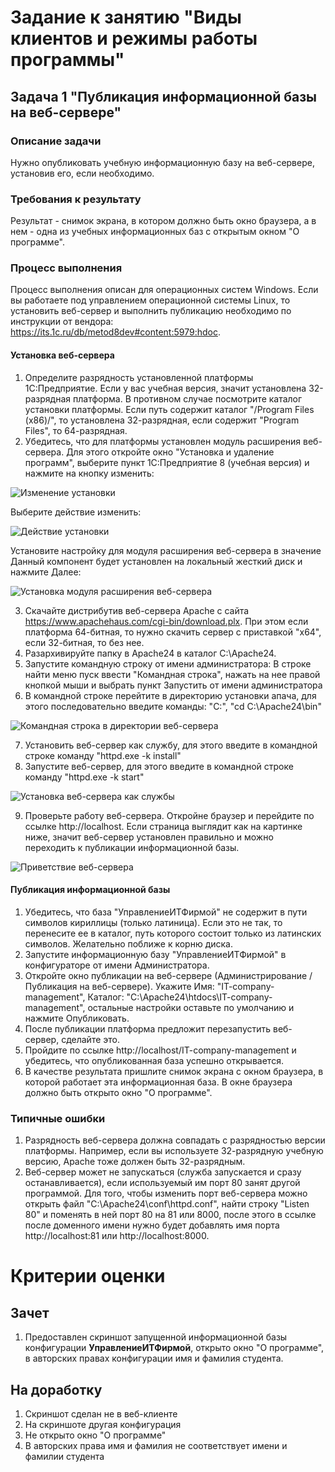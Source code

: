 # Задание к занятию "Виды клиентов и режимы работы программы"

## Задача 1 "Публикация информационной базы на веб-сервере"

### Описание задачи
Нужно опубликовать учебную информационную базу на веб-сервере, установив его, если необходимо.

### Требования к результату
Результат - снимок экрана, в котором должно быть окно браузера, а в нем - одна из учебных информационных баз с открытым окном "О программе".

### Процесс выполнения

Процесс выполнения описан для операционных систем Windows. Если вы работаете под управлением операционной системы Linux, то установить веб-сервер и выполнить публикацию необходимо по инструкции от вендора: https://its.1c.ru/db/metod8dev#content:5979:hdoc.

#### Установка веб-сервера

1. Определите разрядность установленной платформы 1С:Предприятие. Если у вас учебная версия, значит установлена 32-разрядная платформа. В противном случае посмотрите каталог установки платформы. Если путь содержит каталог "/Program Files (x86)/", то установлена 32-разрядная, если содержит "Program Files", то 64-разрядная.
2. Убедитесь, что для платформы установлен модуль расширения веб-сервера. Для этого откройте окно "Установка и удаление программ", выберите пункт 1С:Предприятие 8 (учебная версия) и нажмите на кнопку изменить:

![Изменение установки](homework-1-4-1.png)

Выберите действие изменить:

![Действие установки](homework-1-4-2.png)

Установите настройку для модуля расширения веб-сервера в значение Данный компонент будет установлен на локальный жесткий диск и нажмите Далее:

![Установка модуля расширения веб-сервера](homework-1-4-3.png)

3. Скачайте дистрибутив веб-сервера Apache с сайта https://www.apachehaus.com/cgi-bin/download.plx. При этом если платформа 64-битная, то нужно скачить сервер с приставкой "x64", если 32-битная, то без нее.
4. Разархивируйте папку в Apache24 в каталог C:\Apache24.
5. Запустите командную строку от имени администратора: В строке найти меню пуск ввести "Командная строка", нажать на нее правой кнопкой мыши и выбрать пункт Запустить от имени администратора
6. В командной строке перейтите в директорию установки апача, для этого последовательно введите команды: "C:", "cd C:\Apache24\bin"

![Командная строка в директории веб-сервера](homework-1-4-4.png)

7. Установить веб-сервер как службу, для этого введите в командной строке команду "httpd.exe -k install"
8. Запустите веб-сервер, для этого введите в командной строке команду "httpd.exe -k start"

![Установка веб-сервера как службы](homework-1-4-5.png)

9. Проверьте работу веб-сервера. Откройне браузер и перейдите по ссылке http://localhost. Если страница выглядит как на картинке ниже, значит веб-сервер установлен правильно и можно переходить к публикации информационной базы.

![Приветствие веб-сервера](homework-1-4-6.png)

#### Публикация информационной базы

1. Убедитесь, что база "УправлениеИТФирмой" не содержит в пути символов кириллицы (только латиница). Если это не так, то перенесите ее в каталог, путь которого состоит только из латинских символов. Желательно поближе к корню диска.
2. Запустите информационную базу "УправлениеИТФирмой" в конфигураторе от имени Администратора.
3. Откройте окно публикации на веб-сервере (Администрирование / Публикация на веб-сервере). Укажите Имя: "IT-company-management", Каталог: "C:\Apache24\htdocs\IT-company-management\", остальные настройки оставьте по умолчанию и нажмите Опубликовать.
4. После публикации платформа предложит перезапустить веб-сервер, сделайте это.
5. Пройдите по ссылке http://localhost/IT-company-management и убедитесь, что опубликованная база успешно открывается.
6. В качестве результата пришлите снимок экрана с окном браузера, в которой работает эта информационная база. В окне браузера должно быть открыто окно "О программе".

### Типичные ошибки
1. Разрядность веб-сервера должна совпадать с разрядностью версии платформы. Например, если вы используете 32-разрядную учебную версию, Apache тоже должен быть 32-разрядным.
2. Веб-сервер может не запускаться (служба запускается и сразу останавливается), если используемый им порт 80 занят другой программой. Для того, чтобы изменить порт веб-сервера можно открыть файл "C:\Apache24\conf\httpd.conf", найти строку "Listen 80" и поменять в ней порт 80 на 81 или 8000, после этого в ссылке после доменного имени нужно будет добавлять имя порта http://localhost:81 или http://localhost:8000.

# Критерии оценки

## Зачет
1. Предоставлен скриншот запущенной информационной базы конфигурации **УправлениеИТФирмой**, открыто окно "О программе", в авторских правах конфигурации имя и фамилия студента.

## На доработку
1. Скриншот сделан не в веб-клиенте
2. На скриншоте другая конфигурация
3. Не открыто окно "О программе"
4. В авторских права имя и фамилия не соответствует имени и фамилии студента
